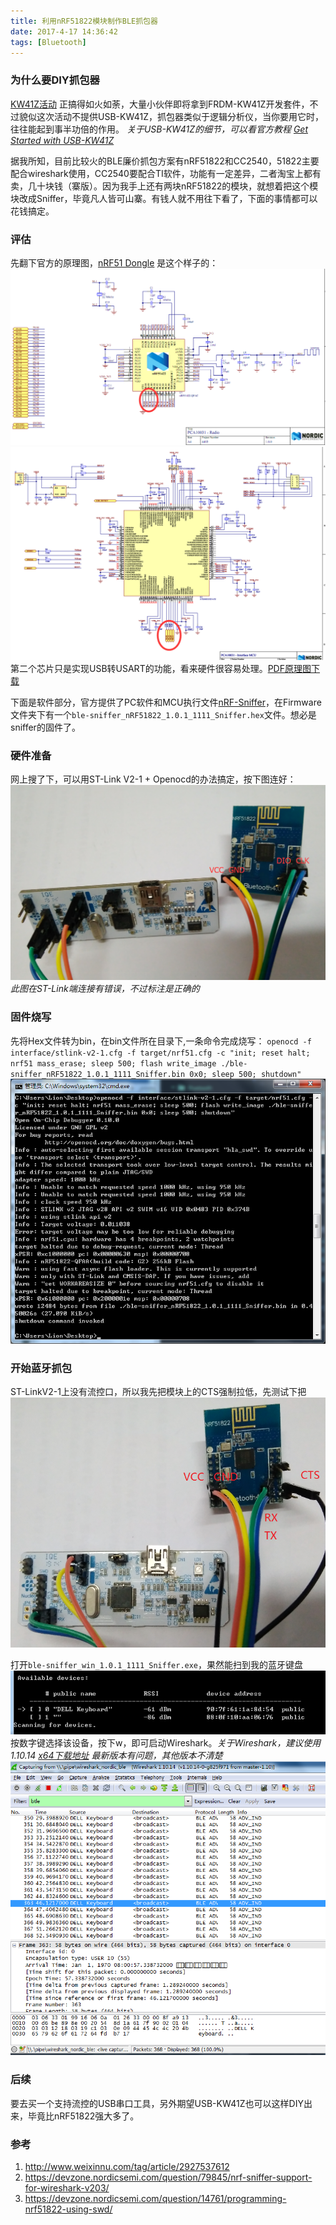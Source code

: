 ```yaml
---
title: 利用nRF51822模块制作BLE抓包器
date: 2017-4-17 14:36:42
tags: [Bluetooth]
---
```

### 为什么要DIY抓包器
[KW41Z活动](http://www.eeworld.com.cn/huodong/201611_NXPKW41ZActivity1/index.html) 正搞得如火如荼，大量小伙伴即将拿到FRDM-KW41Z开发套件，不过貌似这次活动不提供USB-KW41Z，抓包器类似于逻辑分析仪，当你要用它时，往往能起到事半功倍的作用。
*关于USB-KW41Z的细节，可以看官方教程 [Get Started with USB-KW41Z](http://www.nxp.com/products/microcontrollers-and-processors/more-processors/application-specific-mcus-mpus/bluetooth-low-energy-ble/bluetooth-low-energy-ieee-802.15.4-packet-sniffer-usb-dongle:USB-KW41Z?tab=In-Depth_Tab)*

据我所知，目前比较火的BLE廉价抓包方案有nRF51822和CC2540，51822主要配合wireshark使用，CC2540要配合TI软件，功能有一定差异，二者淘宝上都有卖，几十块钱（寨版）。因为我手上还有两块nRF51822的模块，就想着把这个模块改成Sniffer，毕竟凡人皆可山寨。有钱人就不用往下看了，下面的事情都可以花钱搞定。

### 评估
先翻下官方的原理图，[nRF51 Dongle](https://www.nordicsemi.com/eng/Products/nRF51-Dongle/) 是这个样子的：
![](DIY_BLE_Sniffer/s1.png)
![](DIY_BLE_Sniffer/s2.png)
第二个芯片只是实现USB转USART的功能，看来硬件很容易处理。[PDF原理图下载](PCA10031_Schematic_And_PCB.pdf)

下面是软件部分，官方提供了PC软件和MCU执行文件[nRF-Sniffer](https://www.nordicsemi.com/eng/nordic/download_resource/38647/15/59410351/39099)，在Firmware文件夹下有一个`ble-sniffer_nRF51822_1.0.1_1111_Sniffer.hex`文件。想必是sniffer的固件了。

### 硬件准备
网上搜了下，可以用ST-Link V2-1 + Openocd的办法搞定，按下图连好：
![](DIY_BLE_Sniffer/swdio.png) *此图在ST-Link端连接有错误，不过标注是正确的*

### 固件烧写
先将Hex文件转为bin，在bin文件所在目录下,一条命令完成烧写：
`openocd -f interface/stlink-v2-1.cfg -f target/nrf51.cfg -c "init; reset halt; nrf51 mass_erase; sleep 500; flash write_image ./ble-sniffer_nRF51822_1.0.1_1111_Sniffer.bin 0x0; sleep 500; shutdown"`
![](DIY_BLE_Sniffer/cmd.png)

### 开始蓝牙抓包
ST-LinkV2-1上没有流控口，所以我先把模块上的CTS强制拉低，先测试下把
![](DIY_BLE_Sniffer/USART.png)

打开`ble-sniffer_win_1.0.1_1111_Sniffer.exe`，果然能扫到我的蓝牙键盘
![](DIY_BLE_Sniffer/keyboard.png)
按数字键选择该设备，按下w，即可启动Wireshark。*关于Wireshark，建议使用1.10.14 [x64下载地址](https://www.wireshark.org/download/win64/all-versions/Wireshark-win64-1.10.14.exe) 最新版本有问题，其他版本不清楚*
![](DIY_BLE_Sniffer/wireshark.png)

### 后续
要去买一个支持流控的USB串口工具，另外期望USB-KW41Z也可以这样DIY出来，毕竟比nRF51822强大多了。

### 参考
1. http://www.weixinnu.com/tag/article/2927537612
2. https://devzone.nordicsemi.com/question/79845/nrf-sniffer-support-for-wireshark-v203/
3. https://devzone.nordicsemi.com/question/14761/programming-nrf51822-using-swd/
